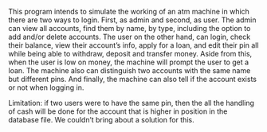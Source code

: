 This program intends to simulate the working of an atm machine in which there are two ways to login.  First, as admin and second, as user. The admin can view all accounts, find them by name, by type, including the option to add and/or delete accounts. The user on the other hand, can login, check their balance, view their account’s info, apply for a loan, and edit their pin all while being able to withdraw, deposit and transfer money. Aside from this, when the user is low on money, the machine will prompt the user to get a loan. The machine also can distinguish two accounts with the same name but different pins. And finally, the machine can also tell if the account exists or not when logging in.

Limitation: if two users were to have the same pin, then the all the handling of cash will be done for the account that is higher in position in the database file. We couldn’t bring about a solution for this.
